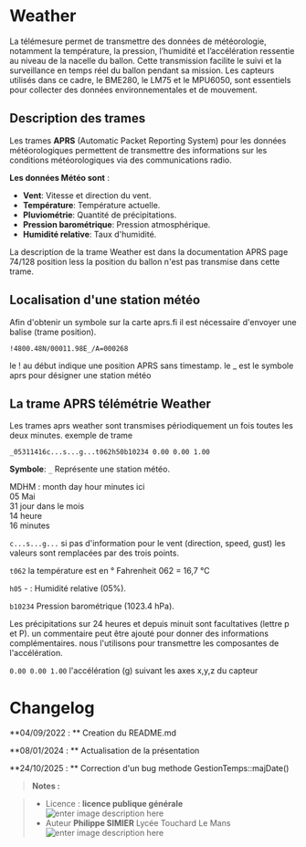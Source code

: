 ﻿# Weather 

La télémesure permet de transmettre des données de météorologie, notamment la température, la pression, l’humidité et l’accélération ressentie au niveau de la nacelle du ballon. Cette transmission facilite le suivi et la surveillance en temps réel du ballon pendant sa mission. Les capteurs utilisés dans ce cadre,  le BME280, le LM75 et le MPU6050, sont essentiels pour collecter des données environnementales et de mouvement.

## Description des trames

Les trames **APRS** (Automatic Packet Reporting System) pour les données météorologiques permettent de transmettre des informations sur les conditions météorologiques via des communications radio.

**Les données Météo sont** :

-   **Vent**: Vitesse et direction du vent.
-   **Température**: Température actuelle.
-   **Pluviométrie**: Quantité de précipitations.
-   **Pression barométrique**: Pression atmosphérique.
-   **Humidité relative**: Taux d'humidité.

La description de la trame Weather est dans la documentation  APRS page 74/128
position less la position du ballon n'est pas transmise dans cette trame.

## Localisation d'une station météo

  Afin d'obtenir un symbole sur la carte aprs.fi il est nécessaire d'envoyer une balise (trame position).
```
!4800.48N/00011.98E_/A=000268 
```

  le ! au début indique une position APRS sans timestamp.
  le _ est le symbole aprs pour désigner une station météo

##  La trame APRS télémétrie Weather

Les trames aprs weather sont transmises périodiquement un fois toutes les deux minutes.
exemple de trame
```    
_05311416c...s...g...t062h50b10234 0.00 0.00 1.00
```

**Symbole**: `_`    Représente une station météo.
  
MDHM : month day hour minutes  ici  
05 Mai  
31 jour dans le mois  
14 heure  
16 minutes  

`c...s...g...`   si pas d'information pour le vent (direction, speed, gust) les valeurs sont remplacées par des trois points.
   
`t062` la température est en ° Fahrenheit  062 = 16,7 °C

`h05` -   : Humidité relative (05%).

`b10234` Pression barométrique (1023.4 hPa). 

  
Les  précipitations sur 24 heures et  depuis minuit sont facultatives (lettre p et P).
un commentaire peut être ajouté pour donner des informations complémentaires. nous l'utilisons pour transmettre les composantes de l'accélération.

`0.00 0.00 1.00` l'accélération (g) suivant les axes x,y,z du capteur


# Changelog

**04/09/2022 : ** Creation du README.md 

**08/01/2024 : ** Actualisation de la présentation

**24/10/2025 : ** Correction d'un bug methode GestionTemps::majDate()

> **Notes :**


> - Licence : **licence publique générale** ![enter image description here](https://img.shields.io/badge/licence-GPL-green.svg)
> - Auteur **Philippe SIMIER** Lycée Touchard Le Mans
>  ![enter image description here](https://img.shields.io/badge/built-passing-green.svg)

<!-- TOOLBOX 

Génération des badges : https://shields.io/
Génération de ce fichier : https://stackedit.io/editor#


